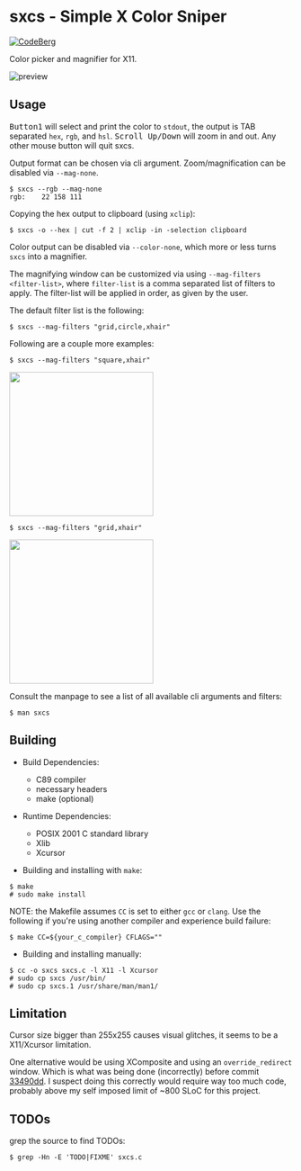 # sxcs - Simple X Color Sniper

[![CodeBerg](https://img.shields.io/badge/Hosted_at-Codeberg-%232185D0?style=flat-square&logo=CodeBerg)](https://codeberg.org/NRK/sxcs)

Color picker and magnifier for X11.

![preview](https://images2.imgbox.com/4c/d0/LC6pYmrB_o.gif)

## Usage

<kbd>Button1</kbd> will select and print the color to `stdout`, the output is
TAB separated `hex`, `rgb`, and `hsl`.
<kbd>Scroll Up/Down</kbd> will zoom in and out.
Any other mouse button will quit sxcs.

Output format can be chosen via cli argument.
Zoom/magnification can be disabled via `--mag-none`.

```console
$ sxcs --rgb --mag-none
rgb:	22 158 111
```

Copying the hex output to clipboard (using `xclip`):

```console
$ sxcs -o --hex | cut -f 2 | xclip -in -selection clipboard
```

Color output can be disabled via `--color-none`, which more or less turns
`sxcs` into a magnifier.

The magnifying window can be customized via using `--mag-filters <filter-list>`,
where `filter-list` is a comma separated list of filters to apply. The
filter-list will be applied in order, as given by the user.

The default filter list is the following:

```console
$ sxcs --mag-filters "grid,circle,xhair"
```

Following are a couple more examples:

```console
$ sxcs --mag-filters "square,xhair"
```

<img width="256" height="256" src="https://images2.imgbox.com/a4/ff/yUOGtRnn_o.png"/>

```console
$ sxcs --mag-filters "grid,xhair"
```

<img width="256" height="256" src="https://images2.imgbox.com/73/f6/ScP4MQT2_o.png"/>

Consult the manpage to see a list of all available cli arguments and filters:

```console
$ man sxcs
```

## Building

- Build Dependencies:
  * C89 compiler
  * necessary headers
  * make (optional)

- Runtime Dependencies:
  * POSIX 2001 C standard library
  * Xlib
  * Xcursor

* Building and installing with `make`:

```console
$ make
# sudo make install
```

NOTE: the Makefile assumes `CC` is set to either `gcc` or `clang`. Use the
following if you're using another compiler and experience build failure:

```console
$ make CC=${your_c_compiler} CFLAGS=""
```

* Building and installing manually:

```console
$ cc -o sxcs sxcs.c -l X11 -l Xcursor
# sudo cp sxcs /usr/bin/
# sudo cp sxcs.1 /usr/share/man/man1/
```

## Limitation

Cursor size bigger than 255x255 causes visual glitches, it seems to be a
X11/Xcursor limitation.

One alternative would be using XComposite and using an `override_redirect`
window. Which is what was being done (incorrectly) before commit
[33490dd](https://codeberg.org/NRK/sxcs/commit/33490ddf9164655bf6decafa6f85082e413fa333).
I suspect doing this correctly would require way too much code, probably above
my self imposed limit of ~800 SLoC for this project.

## TODOs

grep the source to find TODOs:

```console
$ grep -Hn -E 'TODO|FIXME' sxcs.c
```
